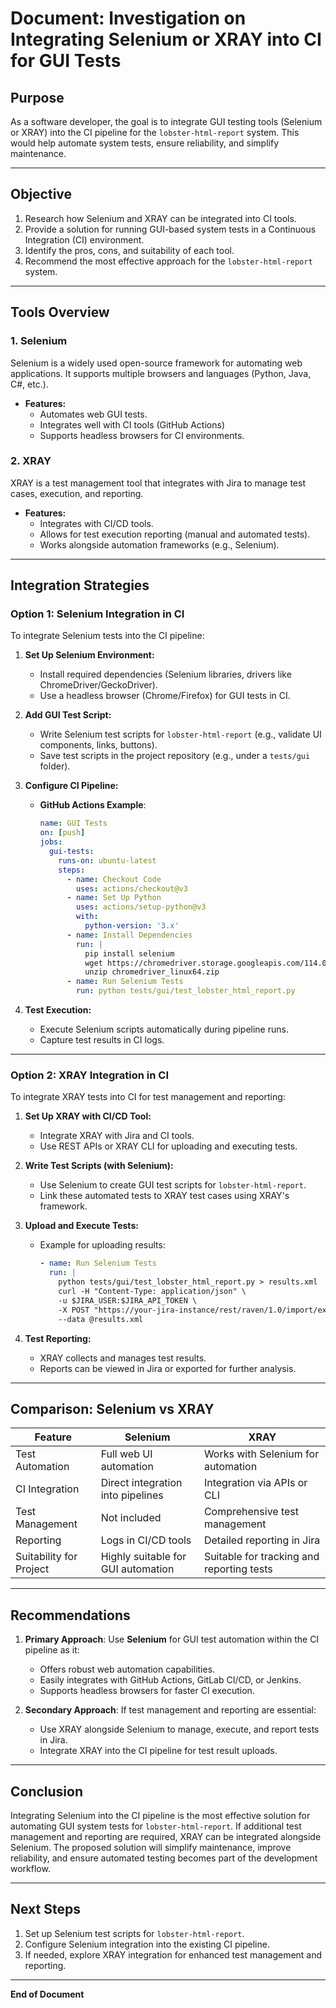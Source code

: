 # **Document: Investigation on Integrating Selenium or XRAY into CI for GUI Tests**

## **Purpose**
As a software developer, the goal is to integrate GUI testing tools (Selenium or XRAY) into the CI pipeline for the `lobster-html-report` system. This would help automate system tests, ensure reliability, and simplify maintenance.

---

## **Objective**
1. Research how Selenium and XRAY can be integrated into CI tools.
2. Provide a solution for running GUI-based system tests in a Continuous Integration (CI) environment.
3. Identify the pros, cons, and suitability of each tool.
4. Recommend the most effective approach for the `lobster-html-report` system.

---

## **Tools Overview**
### **1. Selenium**
Selenium is a widely used open-source framework for automating web applications. It supports multiple browsers and languages (Python, Java, C#, etc.).
- **Features:**
  - Automates web GUI tests.
  - Integrates well with CI tools (GitHub Actions)
  - Supports headless browsers for CI environments.

### **2. XRAY**
XRAY is a test management tool that integrates with Jira to manage test cases, execution, and reporting.
- **Features:**
  - Integrates with CI/CD tools.
  - Allows for test execution reporting (manual and automated tests).
  - Works alongside automation frameworks (e.g., Selenium).

---

## **Integration Strategies**
### **Option 1: Selenium Integration in CI**
To integrate Selenium tests into the CI pipeline:
1. **Set Up Selenium Environment:**
   - Install required dependencies (Selenium libraries, drivers like ChromeDriver/GeckoDriver).
   - Use a headless browser (Chrome/Firefox) for GUI tests in CI.

2. **Add GUI Test Script:**
   - Write Selenium test scripts for `lobster-html-report` (e.g., validate UI components, links, buttons).
   - Save test scripts in the project repository (e.g., under a `tests/gui` folder).

3. **Configure CI Pipeline:**
   - **GitHub Actions Example**:
     ```yaml
     name: GUI Tests
     on: [push]
     jobs:
       gui-tests:
         runs-on: ubuntu-latest
         steps:
           - name: Checkout Code
             uses: actions/checkout@v3
           - name: Set Up Python
             uses: actions/setup-python@v3
             with:
               python-version: '3.x'
           - name: Install Dependencies
             run: |
               pip install selenium
               wget https://chromedriver.storage.googleapis.com/114.0.5735.90/chromedriver_linux64.zip
               unzip chromedriver_linux64.zip
           - name: Run Selenium Tests
             run: python tests/gui/test_lobster_html_report.py
     ```

4. **Test Execution:**
   - Execute Selenium scripts automatically during pipeline runs.
   - Capture test results in CI logs.

---

### **Option 2: XRAY Integration in CI**
To integrate XRAY tests into CI for test management and reporting:
1. **Set Up XRAY with CI/CD Tool:**
   - Integrate XRAY with Jira and CI tools.
   - Use REST APIs or XRAY CLI for uploading and executing tests.

2. **Write Test Scripts (with Selenium):**
   - Use Selenium to create GUI test scripts for `lobster-html-report`.
   - Link these automated tests to XRAY test cases using XRAY's framework.

3. **Upload and Execute Tests:**
   - Example for uploading results:
     ```yaml
     - name: Run Selenium Tests
       run: |
         python tests/gui/test_lobster_html_report.py > results.xml
         curl -H "Content-Type: application/json" \
         -u $JIRA_USER:$JIRA_API_TOKEN \
         -X POST "https://your-jira-instance/rest/raven/1.0/import/execution" \
         --data @results.xml
     ```

4. **Test Reporting:**
   - XRAY collects and manages test results.
   - Reports can be viewed in Jira or exported for further analysis.

---

## **Comparison: Selenium vs XRAY**
| Feature                   | Selenium                              | XRAY                                      |
|---------------------------|---------------------------------------|-------------------------------------------|
| Test Automation           | Full web UI automation               | Works with Selenium for automation        |
| CI Integration            | Direct integration into pipelines    | Integration via APIs or CLI               |
| Test Management           | Not included                         | Comprehensive test management             |
| Reporting                 | Logs in CI/CD tools                  | Detailed reporting in Jira                |
| Suitability for Project   | Highly suitable for GUI automation   | Suitable for tracking and reporting tests |

---

## **Recommendations**
1. **Primary Approach**: Use **Selenium** for GUI test automation within the CI pipeline as it:
   - Offers robust web automation capabilities.
   - Easily integrates with GitHub Actions, GitLab CI/CD, or Jenkins.
   - Supports headless browsers for faster CI execution.

2. **Secondary Approach**: If test management and reporting are essential:
   - Use XRAY alongside Selenium to manage, execute, and report tests in Jira.
   - Integrate XRAY into the CI pipeline for test result uploads.

---

## **Conclusion**
Integrating Selenium into the CI pipeline is the most effective solution for automating GUI system tests for `lobster-html-report`. If additional test management and reporting are required, XRAY can be integrated alongside Selenium. The proposed solution will simplify maintenance, improve reliability, and ensure automated testing becomes part of the development workflow.

---

## **Next Steps**
1. Set up Selenium test scripts for `lobster-html-report`.
2. Configure Selenium integration into the existing CI pipeline.
3. If needed, explore XRAY integration for enhanced test management and reporting.

---

**End of Document**


